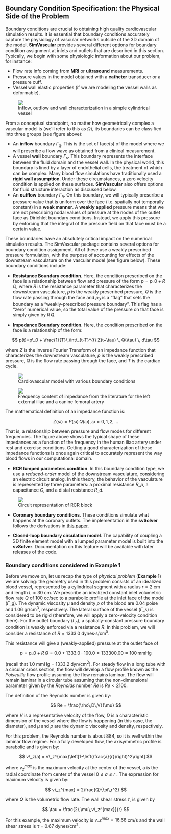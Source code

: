 ## Boundary Condition Specification: the Physical Side of the Problem

Boundary conditions are crucial to obtaining high quality cardiovascular simulation results. It is essential that boundary conditions accurately capture the physiology of vascular networks outside of the 3D domain of the model. **SimVascular** provides several different options for boundary condition assignment at inlets and outlets that are described in this section. Typically, we begin with some physiologic information about our problem, for instance:

- Flow rate info coming from **MRI** or **ultrasound** measurements.
- Pressure values in the model obtained with a **catheter** transducer or a pressure cuff.
- Vessel wall elastic properties (if we are modeling the vessel walls as deformable).

<figure>
  <img class="svImg svImgMd" src="documentation/flowsolver/imgs/Fig_15.png">
  <figcaption class="svCaption" >Inflow, outflow and wall characterization in a simple cylindrical vessel</figcaption>
</figure>

From a conceptual standpoint, no matter how geometrically complex a vascular model is (we’ll refer to this as $\Omega$), its boundaries can be classified into three groups (see figure above):

- An **inflow** boundary $\Gamma_g$. This is the set of face(s) of the model where we will prescribe a flow wave as obtained from a clinical measurement.
- A vessel **wall** boundary $\Gamma_s$. This boundary represents the interface between the fluid domain and the vessel wall. In the physical world, this boundary is lined by a layer of endothelial cells, the treatment of which can be complex. Many blood flow simulations have traditionally used a **rigid wall assumption**. Under these circumstances, a zero velocity condition is applied on these surfaces. **SimVascular** also offers options for fluid structure interaction as discussed below.
- An **outflow** boundary $\Gamma_h$. On this boundary, we will typically prescribe a pressure value that is uniform over the face (i.e. spatially not temporally constant) in a **weak manner**. A **weakly applied** pressure means that we are not prescribing nodal values of pressure at the nodes of the outlet face as Dirichlet boundary conditions. Instead, we apply this pressure by enforcing that the integral of the pressure field on that face must be a certain value.

These boundaries have an absolutely critical impact on the numerical simulation results. The SimVascular package contains several options for boundary condition assignment. All of these use a weakly prescribed pressure formulation, with the purpose of accounting for effects of the downstream vasculature on the vascular model (see figure below). These boundary conditions include:

- **Resistance Boundary condition**. Here, the condition prescribed on the face is a relationship between flow and pressure of the form 
$p = p\_0 + R\,Q$, where $R$ is the resistance parameter that characterizes the downstream vasculature, $p$ is the weakly prescribed pressure, $Q$ is the flow rate passing through the face and $p_0$ is a “flag” that sets the boundary as a “weakly-prescribed pressure boundary”. This flag has a “zero” numerical value, so the total value of the pressure on that face is simply given by $R\,Q$.

- **Impedance Boundary condition**. Here, the condition prescribed on the face is a relationship of the form:

$$
p(t)=p\_0 + \frac{1}{T}\,\int\_{t-T}^{t} Z(t−\tau) \, Q(\tau) \, d\tau
$$

where $Z$ is the Inverse Fourier Transform of an impedance function that characterizes the downstream vasculature, $p$ is the weakly prescribed pressure, $Q$ is the flow rate passing through the face, and $T$ is the cardiac cycle.

<figure>
  <img class="svImg svImgLg" src="documentation/flowsolver/imgs/Fig_16.png">
  <figcaption class="svCaption" >Cardiovascular model with various boundary conditions</figcaption>
</figure>

<figure>
  <img class="svImg svImgLg" src="documentation/flowsolver/imgs/Fig_17.png">
  <figcaption class="svCaption" >Frequency content of impedance from the literature for the left external iliac and a canine femoral artery</figcaption>
</figure>

The mathematical definition of an impedance function is:

$$
Z(\omega)=P(\omega)\,Q(\omega),\,\omega=0,1,2,\dots
$$

That is, a relationship between pressure and flow modes for different frequencies. The figure above shows the typical shape of these impedances as a function of  the frequency in the human iliac artery under rest and exercise conditions. Getting a good characterization of these impedance functions is once again critical to accurately represent the way blood flows in our computational domain.

- **RCR lumped parameters condition**. In this boundary condition type, we use a _reduced-order_ model of the downstream vasculature, considering an electric circuit analog. In this theory, the behavior of the vasculature is represented by three parameters: a proximal resistance $R\_p$, a capacitance $C$, and a distal resistance $R\_d$.

<figure>
  <img class="svImg svImgMd" src="documentation/flowsolver/imgs/Fig_18.png">
  <figcaption class="svCaption" >Circuit representation of RCR block</figcaption>
</figure>

- **Coronary boundary conditions**. These conditions simulate what happens at the coronary outlets. The implementation in the **svSolver** follows the derivations in [this paper](docsRefs.html#refSec2).

- **Closed-loop boundary circulation model**. The capability of coupling a 3D finite element model with a lumped parameter model is built into the **svSolver**. Documentation on this feature will be available with later releases of the code. 

### Boundary conditions considered in Example 1

Before we move on, let us recap the type of _physical problem_ (**Example 1**) we are solving: the geometry used in this problem consists of an idealized blood vessel, represented by a cylindrical segment with a radius $r=2$ cm and length $L=30$ cm. We prescribe an idealized constant inlet volumetric flow rate $Q$ of $100$ cc/sec to a parabolic profile at the inlet face of the model ($\Gamma\_g$). The dynamic viscosity $\mu$ and density $\rho$ of the blood are 0.04 poise and 1.06 gr/cm$^3$, respectively. The lateral surface of the vessel ($\Gamma\_{s}$) is considered to be rigid (therefore, we will apply a zero-velocity condition there). For the outlet boundary ($\Gamma_h$), a spatially-constant pressure boundary condition is weakly enforced via a resistance $R$. 
In this problem, we will consider a resistance of $R = 1333.0$ dynes·s/cm$^5$. 

This resistance will give a (weakly-applied) pressure at the outlet face of

$$
p=p\_0 + R\,Q = 0.0 + 1333.0 \cdot 100.0=133300.00 \approx 100\,\text{mmHg}
$$

(recall that $1.0$ mmHg = $1333.2$ dyn/cm$^2$). For steady flow in a long tube with a circular cross  section, the flow will develop a flow profile known as the _Poiseuille_ flow profile assuming the flow remains laminar. The flow will remain laminar in a circular tube assuming that the non-dimensional parameter given by the _Reynolds_ number $Re$ is $Re < 2100$.

The definition of the Reynolds number is given by:

$$
Re = \frac{\rho\,D\,V}{\mu}
$$

where $V$ is a representative velocity of the flow, $D$ is a characteristic dimension of the vessel where the flow is happening (in this case, the diameter), and $\mu$ and $\rho$ are the dynamic viscosity and density, respectively.

For this problem, the Reynolds number is about $884$, so it is well within the laminar flow regime. For a fully developed flow, the axisymmetric profile is parabolic and is given by: 

$$
v\_z(a) = v\_z^{max}\left[1-\left(\frac{a}{r}\right)^2\right]
$$

where $v_z^{max}$ is the maximum velocity at the center of the vessel, a is the radial coordinate from center of the vessel $0\le a \le r$ . The expression for maximum velocity is given by:

$$
v\_z^{max} = 2\frac{Q}{\pi\,r^2}
$$

where $Q$ is the volumetric flow rate. The wall shear stress $\tau$, is given by

$$
\tau = \frac{2\,\mu\,v\_z^{max}}{r}
$$

For this example, the maximum velocity is $v\_z^{max} = 16.68$ cm/s and the wall shear stress is $\tau$ = $0.67$ dynes/cm$^2$.


